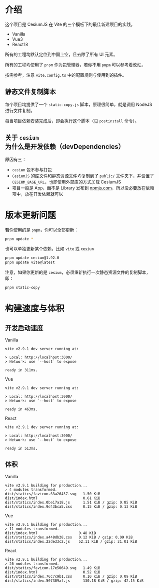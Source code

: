 # 介绍

这个项目是 CesiumJS 在 Vite 的三个模板下的最佳新建项目的实践。

- Vanilla
- Vue3
- React18

所有的工程均默认定位到中国上空，且去除了所有 UI 元素。

所有的工程均使用了 `pnpm` 作为包管理器，若你不用 `pnpm` 可以参考着改动。

按需参考，注意 `vite.config.ts` 中的配置规则与使用到的插件。

## 静态文件复制脚本

每个项目均提供了一个 `static-copy.js` 脚本，原理很简单，就是调用 NodeJS 进行文件复制。

每当项目依赖安装完成后，即会执行这个脚本（见 `postinstall` 命令）。

## 关于 `cesium` 为什么是开发依赖（devDependencies）

原因有三：

- `cesium` 包不参与打包
- `CesiumJS` 的库文件和静态资源文件均复制到了 `public/` 文件夹下，并设置了 `CESIUM_BASE_URL`，也即使用外部库的方式加载 CesiumJS
- 项目一般是 App，而不是 Library 发布到 [npmjs.com](https://www.npmjs.com)，所以没必要放在依赖项中，放在开发依赖就可以

# 版本更新问题

若你使用的是 `pnpm`，你可以全部更新：

```sh
pnpm update *
```

也可以单独更新某个依赖，比如 `vite` 或 `cesium`

```sh
pnpm update cesium@1.92.0
pnpm update vite@latest
```

注意，如果你更新的是 `cesium`，必须重新执行一次静态资源文件的复制脚本，即：

```sh
pnpm static-copy
```

# 构建速度与体积

## 开发启动速度

Vanilla

```
vite v2.9.1 dev server running at:

> Local: http://localhost:3000/
> Network: use `--host` to expose

ready in 311ms.
```

Vue

```
vite v2.9.1 dev server running at:

> Local: http://localhost:3000/
> Network: use `--host` to expose

ready in 463ms.
```

React

```
vite v2.9.1 dev server running at:

> Local: http://localhost:3000/
> Network: use `--host` to expose

ready in 513ms.
```

## 体积

Vanilla

```
vite v2.9.1 building for production...
✓ 4 modules transformed.
dist/statics/favicon.63a26457.svg   1.50 KiB
dist/index.html                     0.61 KiB
dist/statics/index.0be17a18.js      1.51 KiB / gzip: 0.85 KiB
dist/statics/index.9d43bca5.css     0.15 KiB / gzip: 0.13 KiB
```

Vue

```
vite v2.9.1 building for production...
✓ 11 modules transformed.
dist/index.html                   0.48 KiB
dist/statics/index.a448db28.css   0.12 KiB / gzip: 0.09 KiB
dist/statics/index.22de33c2.js    52.11 KiB / gzip: 21.01 KiB
```

React

```
vite v2.9.1 building for production...
✓ 26 modules transformed.
dist/statics/favicon.17e50649.svg   1.49 KiB
dist/index.html                     0.52 KiB
dist/statics/index.70c7c9b1.css     0.10 KiB / gzip: 0.09 KiB
dist/statics/index.507309af.js      130.18 KiB / gzip: 42.15 KiB
```
